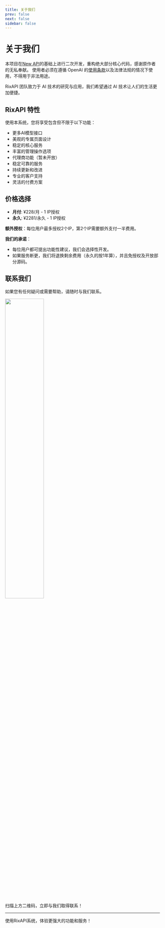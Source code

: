 ```yaml
---
title: 关于我们
prev: false
next: false
sidebar: false
---
```


# 关于我们

本项目在[New API](https://github.com/Calcium-Ion/new-api)的基础上进行二次开发，重构绝大部分核心代码，感谢原作者的无私奉献。 使用者必须在遵循 OpenAI 的[使用条款](https://openai.com/policies/terms-of-use)以及法律法规的情况下使用，不得用于非法用途。

RixAPI 团队致力于 AI 技术的研究与应用，我们希望通过 AI 技术让人们的生活更加便捷。

## RixAPI 特性

使用本系统，您将享受包含但不限于以下功能：
- 更多AI模型接口
- 美观的专属页面设计
- 稳定的核心服务
- 丰富的管理操作选项
- 代理商功能（暂未开放）
- 稳定可靠的服务
- 持续更新和改进
- 专业的客户支持
- 灵活的付费方案

## 价格选择

- **月付**: ¥228/月 - 1 IP授权
- **永久**: ¥2281/永久 - 1 IP授权

**额外授权**：每位用户最多授权2个IP，第2个IP需要额外支付一半费用。

**我们的承诺**：
- 每位用户都可提出功能性建议，我们会选择性开发。
- 如果服务断更，我们将退换剩余费用（永久的按1年算），并且免授权及开放部分源码。

## 联系我们

如果您有任何疑问或需要帮助，请随时与我们联系。

<img src="https://img.fy6b.com/2024/08/24/3e2c4d284e837.png" width="50%"/>

扫描上方二维码，立即与我们取得联系！

---

使用RixAPI系统，体验更强大的功能和服务！


